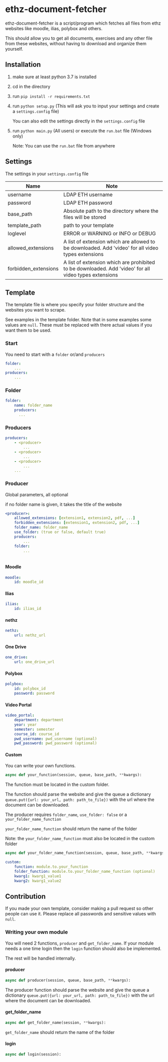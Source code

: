 # ethz-document-fetcher
ethz-document-fetcher is a script/program which fetches all files from ethz websites like
 moodle, ilias, polybox and others.
 
 This should allow you to get all documents, exercises and any other file from
 these websites, without having to download and organize them yourself.

## Installation
1. make sure at least python 3.7 is installed
2. cd in the directory
3. run `pip install -r requirements.txt`
4. run `python setup.py` (This will ask you to input your
 settings and create a `settings.config` file)
    
    You can also edit the settings directly in the `settings.config` file
5. run `python main.py` (All users) or execute the `run.bat` file (Windows only)

    Note: You can use the `run.bat` file from anywhere
    
## Settings
The settings in your `settings.config` file 

| Name        | Note           |
| ------------- |-------------|
| username      | LDAP ETH username |
| password      |  LDAP ETH password    |
| base_path |  Absolute path to the directory where the files will be stored      |
| template_path | path to your template |
| loglevel | ERROR or WARNING or INFO or DEBUG |
| allowed_extensions | A list of extension which are allowed to be downloaded. Add 'video' for all video types extensions|
| forbidden_extensions | A list of extension which are prohibited to be downloaded. Add 'video' for all video types extensions|

## Template
The template file is where you specify your folder structure and the websites you want to scrape.

See examples in the template folder. Note that in some examples some values are `null`.
These must be replaced with there actual values if you want them to be used.

### Start
You need to start with a `folder` or/and `producers`

```yaml
folder:
    ...
producers:
    ...
```

### Folder

```yaml
folder:
    name: folder_name
    producers:
      ...
```

### Producers

```yaml
producers:
    - <producer>
        ...
    - <producer>
        ...
    - <producer>
        ...
    ...
```

### Producer
Global parameters, all optional

if no folder name is given, it takes the title of the website

```yaml
<producer>:
    allowed_extensions: [extension1, extension2, pdf, ...]
    forbidden_extensions: [extension1, extension2, pdf, ...]
    folder_name: folder_name
    use_folder: (true or false, default true)
    producers:
        ...
    folder:
        ...
      
```

#### Moodle

```yaml
moodle:
    id: moodle_id
```
#### Ilias

```yaml
ilias:
    id: ilias_id
```
#### nethz

```yaml
nethz:
    url: nethz_url
```
#### One Drive

```yaml
one_drive:
    url: one_drive_url
```
#### Polybox

```yaml
polybox:
    id: polybox_id
    password: password
```
#### Video Portal

```yaml
video_portal:
    department: department
    year: year
    semester: semester
    course_id: course_id
    pwd_username: pwd_username (optional)
    pwd_password: pwd_password (optional)
```
#### Custom
You can write your own functions.

```python
async def your_function(session, queue, base_path, **kwargs):
```

The function must be located in the custom folder.

The function should parse the website and give the queue a dictionary 
 `queue.put({url: your_url, path: path_to_file})` with the url where
  the document can be downloaded.

The producer requires `folder_name`, `use_folder: false`
 or a `your_folder_name_function`

`your_folder_name_function` should return the name of the folder

Note: the `your_folder_name_function` must also be located in the custom folder

```python
async def your_folder_name_function(session, queue, base_path, **kwargs):
```

```yaml
custom:
    function: module.to.your_function
    folder_function: module.to.your_folder_name_function (optional)
    kwarg1: kwarg1_value1
    kwarg2: kwarg1_value2
```

## Contribution
If you made your own template, consider making a pull request so other people can use it.
Please replace all passwords and sensitive values with `null`.

### Writing your own module
You will need 2 functions, `producer` and `get_folder_name`.
If your module needs a one time login then the `login` 
function should also be implemented.

The rest will be handled internally.

#### producer
```python
async def producer(session, queue, base_path, **kwargs):
```
The producer function should parse the website and give the queue a dictionary 
 `queue.put({url: your_url, path: path_to_file})` with the url where
  the document can be downloaded.

#### get_folder_name
```python
async def get_folder_name(session, **kwargs):
```
`get_folder_name` should return the name of the folder
 #### login
```python
async def login(session):
```




